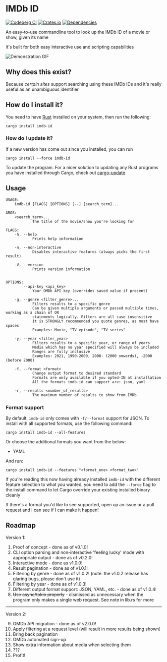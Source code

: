 # IMDb ID

[![Codeberg CI](https://ci.codeberg.org/api/badges/alpha-tango-kilo/imdb-id/status.svg)](https://ci.codeberg.org/alpha-tango-kilo/imdb-id)
[![Crates.io](https://img.shields.io/crates/v/imdb-id.svg)](https://crates.io/crates/imdb-id)
[![Dependencies](https://deps.rs/repo/codeberg/alpha-tango-kilo/imdb-id/status.svg)](https://deps.rs/repo/codeberg/alpha-tango-kilo/imdb-id)

An easy-to-use commandline tool to look up the IMDb ID of a movie or show, given its name

It's built for both easy interactive use and scripting capabilities

![Demonstration GIF](./fluff/demo.gif)

## Why does this exist?

Because *certain sites* support searching using these IMDb IDs and it's really useful as an unambiguous identifier

## How do I install it?

You need to have [Rust](https://www.rust-lang.org/) installed on your system, then run the following:

```shell
cargo install imdb-id
```

### How do I update it?

If a new version has come out since you installed, you can run

```shell
cargo install --force imdb-id
```

To update the program.
For a nicer solution to updating any Rust programs you have installed through Cargo, check out [cargo-update](https://github.com/nabijaczleweli/cargo-update)

## Usage

```
USAGE:
    imdb-id [FLAGS] [OPTIONS] [--] [search_term]...

ARGS:
    <search_term>...
            The title of the movie/show you're looking for

FLAGS:
    -h, --help
            Prints help information

    -n, --non-interactive
            Disables interactive features (always picks the first result)

    -V, --version
            Prints version information


OPTIONS:
        --api-key <api_key>
            Your OMDb API key (overrides saved value if present)

    -g, --genre <filter_genre>...
            Filters results to a specific genre
            Can be given multiple arguments or passed multiple times, working as a chain of OR
            statements logically. Filters are all case insensitive
            It is STRONGLY recommended you quote genres, as most have spaces
            Examples: Movie, "TV episode", "TV series"

    -y, --year <filter_year>
            Filters results to a specific year, or range of years
            Media which has no year specified will always be included
            Ranges are fully inclusive
            Examples: 2021, 1990-2000, 2000- (2000 onwards), -2000 (before 2000)

    -f, --format <format>
            Change output format to desired standard
            Formats are only available if you opted-IN at installation
            All the formats imdb-id can support are: json, yaml

    -r, --results <number_of_results>
            The maximum number of results to show from IMDb
```

### Format support

By default, `imdb-id` only comes with `-f/--format` support for JSON.
To install with all supported formats, use the following command:

```shell
cargo install imdb-id --all-features
```

Or choose the additional formats you want from the below:
* YAML

And run:

```shell
cargo install imdb-id --features "<format_one> <format_two>"
```

If you're reading this now having already installed `imdb-id` with the different feature selection to what you wanted, you need to add the `--force` flag to the install command to let Cargo override your existing installed binary cleanly

If there's a format you'd like to see supported, open up an issue or a pull request and I can see if I can make it happen!

## Roadmap

Version 1:

1. Proof of concept - done as of v0.1.0!
2. CLI option parsing and non-interactive 'feeling lucky' mode with appropriate output - done as of v0.2.0!
3. Interactive mode - done as v1.0.0!
4. Result pagination - done as of v1.0.1!
5. Filtering by genre - done as of v1.0.2! (note: the v1.0.2 release has glaring bugs, please don't use it)
6. Filtering by year - done as of v1.0.3!
7. Different output format support: JSON, YAML, etc. - done as of v1.0.4!
8. ~~Use async/tokio properly~~ - dismissed as unnecessary when the program only makes a single web request. See note in lib.rs for more

---

Version 2:

9. OMDb API migration - done as of v2.0.0!
10. Apply filtering at a request level (will result in more results being shown)
11. Bring back pagination
12. OMDb automated sign-up
13. Show extra information about media when selecting them
14. ???
15. Profit!
